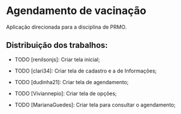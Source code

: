 # Agendamento de vacinação

Aplicação direcionada para a disciplina de PRMO. 

## Distribuição dos trabalhos:
- TODO [renilsonjs]:
Criar tela inicial;

- TODO [clari34]:
Criar tela de cadastro e a de Informações;

- TODO [dudinha21]:
Criar tela de agendamento;

- TODO [Viviannepio]:
Criar tela de opções;

- TODO [MarianaGuedes]:
Criar tela para consultar o agendamento;


